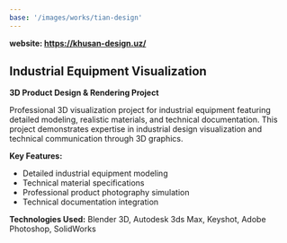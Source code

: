 ```yaml
---
base: '/images/works/tian-design'
---
```


**website: https://khusan-design.uz/**

## Industrial Equipment Visualization

**3D Product Design & Rendering Project**

Professional 3D visualization project for industrial equipment featuring detailed modeling, realistic materials, and technical documentation. This project demonstrates expertise in industrial design visualization and technical communication through 3D graphics.

**Key Features:**

- Detailed industrial equipment modeling
- Technical material specifications
- Professional product photography simulation
- Technical documentation integration

**Technologies Used:** Blender 3D, Autodesk 3ds Max, Keyshot, Adobe Photoshop, SolidWorks
